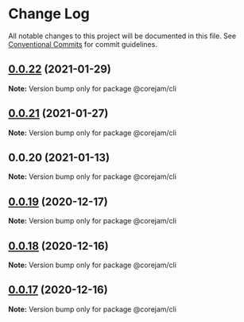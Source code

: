 # Change Log

All notable changes to this project will be documented in this file.
See [Conventional Commits](https://conventionalcommits.org) for commit guidelines.

## [0.0.22](https://github.com/Corejam/Corejam/compare/@corejam/cli@0.0.20...@corejam/cli@0.0.22) (2021-01-29)

**Note:** Version bump only for package @corejam/cli

## [0.0.21](https://github.com/Corejam/Corejam/compare/@corejam/cli@0.0.20...@corejam/cli@0.0.21) (2021-01-27)

**Note:** Version bump only for package @corejam/cli

## 0.0.20 (2021-01-13)

**Note:** Version bump only for package @corejam/cli

## [0.0.19](https://github.com/Corejam/Corejam/compare/@corejam/cli@0.0.16...@corejam/cli@0.0.19) (2020-12-17)

**Note:** Version bump only for package @corejam/cli

## [0.0.18](https://github.com/Corejam/Corejam/compare/@corejam/cli@0.0.16...@corejam/cli@0.0.18) (2020-12-16)

**Note:** Version bump only for package @corejam/cli

## [0.0.17](https://github.com/Corejam/Corejam/compare/@corejam/cli@0.0.16...@corejam/cli@0.0.17) (2020-12-16)

**Note:** Version bump only for package @corejam/cli
